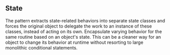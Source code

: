 ## State
The pattern extracts state-related behaviors into separate
state classes and forces the original object to delegate the
work to an instance of these classes, instead of acting on its
own.
Encapsulate varying behavior for the same routine based on
an object's state. This can be a cleaner way for an object to
change its behavior at runtime without resorting to large
monolithic conditional statements.